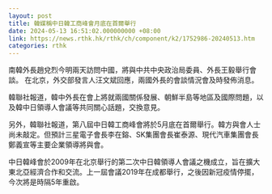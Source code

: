 ```yaml
---
layout: post
title: 韓媒稱中日韓工商峰會月底在首爾舉行
date: 2024-05-13 16:51:02.000000000 +08:00
link: https://news.rthk.hk/rthk/ch/component/k2/1752986-20240513.htm
categories: rthk
---
```


南韓外長趙兌烈今明兩天訪問中國，將與中共中央政治局委員、外長王毅舉行會談。
在北京，外交部發言人汪文斌回應，兩國外長的會談情況會及時發佈消息。

韓聯社報道，韓中外長在會上將就兩國關係發展、朝鮮半島等地區及國際問題，以及韓中日領導人會議等共同關心話題，交換意見。

另外，韓聯社報道，第八屆中日韓工商峰會將於5月底在首爾舉行。韓方與會人士尚未敲定。但預計三星電子會長李在鎔、SK集團會長崔泰源、現代汽車集團會長鄭義宣等主要企業領導將與會。

中日韓峰會於2009年在北京舉行的第二次中日韓領導人會議之機成立，旨在擴大東北亞經濟合作和交流。上一屆會議2019年在成都舉行，之後因新冠疫情停擺，今次將是時隔5年重啟。
